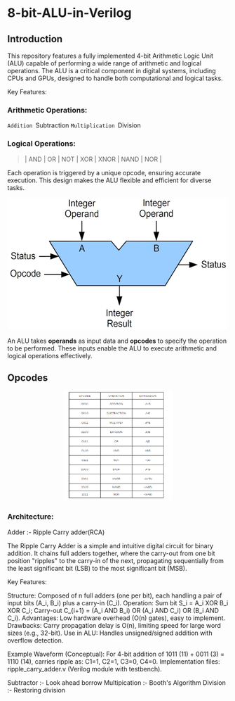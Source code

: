 # 8-bit-ALU-in-Verilog


## Introduction
This repository features a fully implemented 4-bit Arithmetic Logic Unit (ALU) capable of performing a wide range of arithmetic and logical operations. The ALU is a critical component in digital systems, including CPUs and GPUs, designed to handle both computational and logical tasks.

Key Features:
### Arithmetic Operations:

`Addition
`Subtraction
`Multiplication
`Division

### Logical Operations:

> | AND  |
> OR   |
> NOT  |
> XOR  | 
> XNOR |
> NAND |
> NOR  |

Each operation is triggered by a unique opcode, ensuring accurate execution. This design makes the ALU flexible and efficient for diverse tasks.

<p align='center'>
    <img src='images/Mitchell_ALU_block.webp' width=500 height=300>
</p>

An ALU takes **operands** as input data and **opcodes** to specify the operation to be performed. These inputs enable the ALU to execute arithmetic and logical operations effectively.


## Opcodes  

<p align = 'center'>
    <img src='images/operation.png' width=250 height=250>
</p>

### Architecture:

Adder :- Ripple Carry adder(RCA)

The Ripple Carry Adder is a simple and intuitive digital circuit for binary addition. It chains full adders together, where the carry-out from one bit position "ripples" to the carry-in of the next, propagating sequentially from the least significant bit (LSB) to the most significant bit (MSB).

Key Features:

Structure: Composed of n full adders (one per bit), each handling a pair of input bits (A_i, B_i) plus a carry-in (C_i).
Operation: Sum bit S_i = A_i XOR B_i XOR C_i; Carry-out C_{i+1} = (A_i AND B_i) OR (A_i AND C_i) OR (B_i AND C_i).
Advantages: Low hardware overhead (O(n) gates), easy to implement.
Drawbacks: Carry propagation delay is O(n), limiting speed for large word sizes (e.g., 32-bit).
Use in ALU: Handles unsigned/signed addition with overflow detection.

Example Waveform (Conceptual): For 4-bit addition of 1011 (11) + 0011 (3) = 1110 (14), carries ripple as: C1=1, C2=1, C3=0, C4=0.
Implementation files: ripple_carry_adder.v (Verilog module with testbench).

Subtractor :- Look ahead borrow 
Multipication :- Booth's Algorithm
Division :- Restoring division
